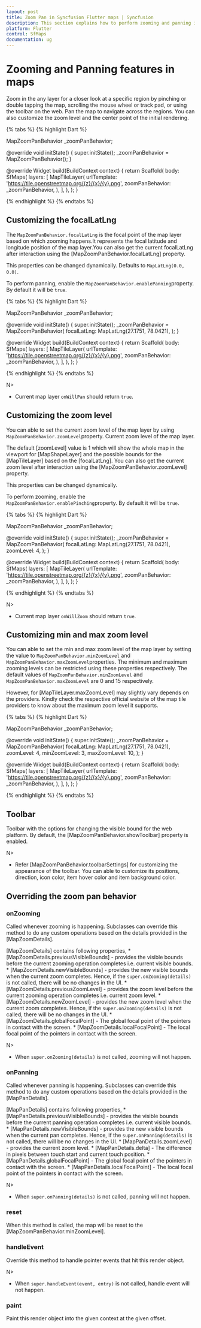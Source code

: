 ```yaml
---
layout: post
title: Zoom Pan in Syncfusion Flutter maps | Syncfusion
description: This section explains how to perform zooming and panning in shape and tile layer in the Flutter maps.
platform: Flutter
control: SfMaps
documentation: ug
---
```


# Zooming and Panning features in maps

Zoom in the any layer for a closer look at a specific region by pinching or double tapping the map, scrolling the mouse wheel or track pad, or using the toolbar on the web. Pan the map to navigate across the regions. You can also customize the zoom level and the center point of the initial rendering.

{% tabs %}
{% highlight Dart %}

MapZoomPanBehavior _zoomPanBehavior;

@override
void initState() {
    super.initState();
    _zoomPanBehavior = MapZoomPanBehavior();
}

@override
Widget build(BuildContext context) {
    return Scaffold(
        body: SfMaps(
            layers: [
                MapTileLayer(
                    urlTemplate: 'https://tile.openstreetmap.org/{z}/{x}/{y}.png',
                    zoomPanBehavior: _zoomPanBehavior,
                ),
            ],
        ),
    );
}

{% endhighlight %}
{% endtabs %}

## Customizing the focalLatLng

The `MapZoomPanBehavior.focalLatLng` is the focal point of the map layer based on which zooming happens.It represents the focal latitude and longitude position of the map layer.You can also get the current focalLatLng after interaction using the [MapZoomPanBehavior.focalLatLng] property.

This properties can be changed dynamically. Defaults to `MapLatLng(0.0, 0.0)`.

To perform panning, enable the `MapZoomPanBehavior.enablePanning`property. By default it will be `true`.

{% tabs %}
{% highlight Dart %}

MapZoomPanBehavior _zoomPanBehavior;

@override
void initState() {
    super.initState();
    _zoomPanBehavior = MapZoomPanBehavior(
        focalLatLng: MapLatLng(27.1751, 78.0421),
    );
}

@override
Widget build(BuildContext context) {
    return Scaffold(
        body: SfMaps(
            layers: [
                MapTileLayer(
                    urlTemplate: 'https://tile.openstreetmap.org/{z}/{x}/{y}.png',
                    zoomPanBehavior: _zoomPanBehavior,
                ),
            ],
        ),
    );
}

{% endhighlight %}
{% endtabs %}

N>
* Current map layer `onWillPan` should return `true`.

## Customizing the zoom level

You can able to set the current zoom level of the map layer by using `MapZoomPanBehavior.zoomLevel`property. Current zoom level of the map layer.

The default [zoomLevel] value is 1 which will show the whole map in the viewport for [MapShapeLayer] and the possible bounds for the [MapTileLayer] based on the [focalLatLng]. You can also get the current zoom level after interaction using the [MapZoomPanBehavior.zoomLevel] property.

This properties can be changed dynamically.

To perform zooming, enable the `MapZoomPanBehavior.enablePinching`property. By default it will be `true`.

{% tabs %}
{% highlight Dart %}

MapZoomPanBehavior _zoomPanBehavior;

@override
void initState() {
    super.initState();
    _zoomPanBehavior = MapZoomPanBehavior(
        focalLatLng: MapLatLng(27.1751, 78.0421),
        zoomLevel: 4,
    );
}

@override
Widget build(BuildContext context) {
    return Scaffold(
        body: SfMaps(
            layers: [
                MapTileLayer(
                    urlTemplate: 'https://tile.openstreetmap.org/{z}/{x}/{y}.png',
                    zoomPanBehavior: _zoomPanBehavior,
                ),
            ],
        ),
    );
}

{% endhighlight %}
{% endtabs %}

N>
* Current map layer `onWillZoom` should return `true`.

## Customizing min and max zoom level

You can able to set the min and max zoom level of the map layer by setting the value to `MapZoomPanBehavior.minZoomLevel` and `MapZoomPanBehavior.maxZoomLevel`properties. The minimum and maximum zooming levels can be restricted using these properties respectively. The default values of `MapZoomPanBehavior.minZoomLevel` and `MapZoomPanBehavior.maxZoomLevel` are 0 and 15 respectively.

However, for [MapTileLayer.maxZoomLevel] may slightly vary depends on the providers. Kindly check the respective official website of the map tile providers to know about the maximum zoom level it supports.

{% tabs %}
{% highlight Dart %}

MapZoomPanBehavior _zoomPanBehavior;

@override
void initState() {
    super.initState();
    _zoomPanBehavior = MapZoomPanBehavior(
        focalLatLng: MapLatLng(27.1751, 78.0421),
        zoomLevel: 4,
        minZoomLevel: 3,
        maxZoomLevel: 10,
    );
}

@override
Widget build(BuildContext context) {
    return Scaffold(
        body: SfMaps(
            layers: [
                MapTileLayer(
                    urlTemplate: 'https://tile.openstreetmap.org/{z}/{x}/{y}.png',
                    zoomPanBehavior: _zoomPanBehavior,
                ),
            ],
        ),
    );
}

{% endhighlight %}
{% endtabs %}

## Toolbar

Toolbar with the options for changing the visible bound for the web platform. By default, the [MapZoomPanBehavior.showToolbar] property is enabled.

N>
* Refer [MapZoomPanBehavior.toolbarSettings] for customizing the appearance of the toolbar. You can able to customize its positions, direction, icon color, item hover color and item background color.

## Overriding the zoom pan behavior

### onZooming

Called whenever zooming is happening. Subclasses can override this method to do any custom operations based on the details provided in the [MapZoomDetails].

[MapZoomDetails] contains following properties,
    * [MapZoomDetails.previousVisibleBounds] - provides the visible bounds before the current zooming operation completes i.e. current visible bounds.
    * [MapZoomDetails.newVisibleBounds] - provides the new visible bounds when the current zoom completes. Hence, if the
    `super.onZooming(details)` is not called, there will be no changes in the UI.
    * [MapZoomDetails.previousZoomLevel] - provides the zoom level before the current zooming operation completes i.e. current zoom level.
    * [MapZoomDetails.newZoomLevel] - provides the new zoom level when the current zoom completes. Hence, if the
    `super.onZooming(details)` is not called, there will be no changes in the UI.
    * [MapZoomDetails.globalFocalPoint] - The global focal point of the pointers in contact with the screen.
    * [MapZoomDetails.localFocalPoint] - The local focal point of the pointers in contact with the screen.

N>
* When `super.onZooming(details)` is not called, zooming will not happen.

### onPanning

Called whenever panning is happening. Subclasses can override this method to do any custom operations based on the details provided in the [MapPanDetails]. 
  
[MapPanDetails] contains following properties,
    * [MapPanDetails.previousVisibleBounds] - provides the visible bounds before the current panning operation completes i.e. current visible bounds.
    * [MapPanDetails.newVisibleBounds] - provides the new visible bounds when the current pan completes. Hence, if the
    `super.onPanning(details)` is not called, there will be no changes in the UI.
    * [MapPanDetails.zoomLevel] - provides the current zoom level.
    * [MapPanDetails.delta] - The difference in pixels between touch start and current touch position.
    * [MapPanDetails.globalFocalPoint] - The global focal point of the pointers in contact with the screen.
    * [MapPanDetails.localFocalPoint] - The local focal point of the pointers in contact with the screen.

N>
* When `super.onPanning(details)` is not called, panning will not happen.

### reset

When this method is called, the map will be reset to the [MapZoomPanBehavior.minZoomLevel].

### handleEvent

Override this method to handle pointer events that hit this render object. 

N>
* When `super.handleEvent(event, entry)` is not called, handle event will not happen.

### paint

Paint this render object into the given context at the given offset.



